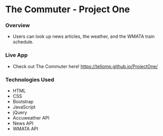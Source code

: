 # The Commuter - Project One

### Overview
* Users can look up news articles, the weather, and the WMATA train schedule. 

### Live App
* Check out The Commuter here! https://tellomp.github.io/ProjectOne/

### Technologies Used
* HTML
* CSS
* Bootstrap
* JavaScript
* jQuery
* Accuweather API
* News API
* WMATA API
